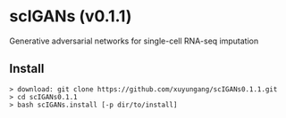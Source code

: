 # scIGANs (v0.1.1)
Generative adversarial networks for single-cell RNA-seq imputation
## Install
``````
> download: git clone https://github.com/xuyungang/scIGANs0.1.1.git
> cd scIGANs0.1.1
> bash scIGANs.install [-p dir/to/install]

